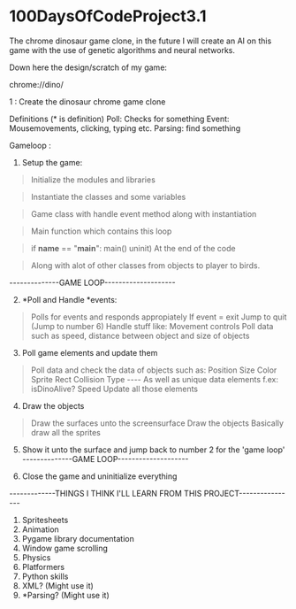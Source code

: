 # 100DaysOfCodeProject3.1
The chrome dinosaur game clone, in the future I will create an AI on this game with the use of genetic algorithms and neural networks.


Down here the design/scratch of my game:




chrome://dino/

1 :
Create the dinosaur chrome game clone

Definitions (* is definition)
Poll: Checks for something
Event: Mousemovements, clicking, typing etc.
Parsing: find something


Gameloop
:
1. Setup the game:
> Initialize the modules and libraries

> Instantiate the classes and some variables

> Game class with handle event method along with instantiation

> Main function which contains this loop

> if __name__ == "__main__":
    main()
    uninit)
  At the end of the code

> Along with alot of other classes from objects to player to birds.



--------------GAME LOOP--------------------

2. *Poll and Handle *events:
> Polls for events and responds appropiately
> If event = exit Jump to quit (Jump to number 6)
> Handle stuff like: Movement controls
> Poll data such as speed, distance between object and size of objects

3. Poll game elements and update them
> Poll data and check the data of objects such as:
    Position
    Size
    Color
    Sprite
    Rect
    Collision
    Type
    ---- As well as unique data elements f.ex:
    isDinoAlive?
    Speed
> Update all those elements

4. Draw the objects
> Draw the surfaces unto the screensurface
> Draw the objects
> Basically draw all the sprites

5. Show it unto the surface and jump back to number 2 for the 'game loop'
--------------GAME LOOP--------------------




6. Close the game and uninitialize everything





-------------THINGS I THINK I'LL LEARN FROM THIS PROJECT----------------
1. Spritesheets
2. Animation
3. Pygame library documentation
4. Window game scrolling
5. Physics
6. Platformers
7. Python skills
8. XML? (Might use it)
9. *Parsing? (Might use it)
